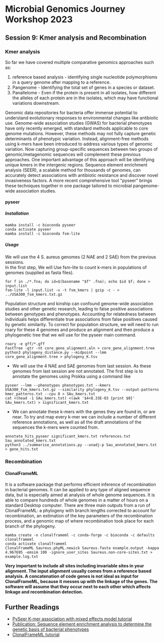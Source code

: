# Microbial Genomics Journey Workshop 2023
## Session 9: Kmer analysis and Recombination
### Kmer analysis
So far we have covered multiple comparative genomics approaches such as:
1. reference based analysis - identifying single nucleotide polymorphisms in a query genome after mapping to a reference.
2. Pangenome - Identifying the total set of genes in a species or dataset.
3. Panallelome - Even if the protein is present in all isolates, how different the alleles of each protein are in the isolates, which may have functional variations downstream.

Genomic data repositories for bacteria offer immense potential to understand evolutionary responses to environmental changes like antibiotic use. Genome-wide association studies (GWAS) for bacterial phenotypes have only recently emerged, with standard methods applicable to core genome mutations. However, these methods may not fully capture genetic determinants of phenotypic variation. Instead, alignment-free methods using k-mers have been introduced to address various types of genomic variation. Now capturing group-specific sequences between two groups of genomic/metagenomic sequences will complement these previous approaches. One important advantage of this approach will be identifying unique kmers in the intergenic regions. Sequence element enrichment analysis (SEER), a scalable method for thousands of genomes, can accurately detect associations with antibiotic resistance and discover novel invasiveness factors. A more recent comprehensive tool "pyseer" brings these techniques together in one package tailored to microbial pangenome-wide association studies.<br/>

#### pyseer
##### Installation
```
mamba install -c bioconda pyseer
conda activate pyseer
mamba install -c bioconda fsm-lite
```
##### Usage
We will use the 4 S. aureus genomes (2 NAE and 2 SAE) from the previous sessions.<br/>
In the first step, We will Use fsm-lite to count k-mers in populations of genomes (supplied as fasta files).
```
for f in ./*.fna; do id=$(basename "$f" .fna); echo $id $f; done > input.list
fsm-lite -l input.list -v -t fsm_kmers | gzip -c - > ../USA300_fsm_kmers.txt.gz
```
Population structure and kinship can confound genome-wide association studies and other genetic research, leading to false positive associations between genotypes and phenotypes. Accounting for relatedness between individuals helps differentiate true associations from false positives caused by genetic similarity. To correct for population structure, we will need to run roary for these 4 genomes and produce an alignment and then produce a phylogenetic tree that we will use for the pyseer main command.
```
roary -e gff/*.gff
FastTree -gtr -nt core_gene_alignment.aln > core_gene_alignment.tree
python3 phylogeny_distance.py --midpoint --lmm core_gene_alignment.tree > phylogeny_K.tsv
```
* We will use the 4 NAE and SAE genomes from last session. As these genomes from last session are not annotated. The first step is to annotate the genomes using Prokka using a command like
```
pyseer --lmm --phenotypes phenotypes.txt --kmers USA300_fsm_kmers.txt.gz --similarity phylogeny_K.tsv --output-patterns kmer_patterns.txt --cpu 8 > SAu_kmers.txt
cat <(head -1 SAu_kmers.txt) <(awk '$4<8.33E-03 {print $0}' SAu_kmers.txt) > significant_kmers.txt
```
* We can annotate these k-mers with the genes they are found in, or are near. To try and map every k-mer we can include a number of different reference annotations, as well as all the draft annotations of the sequences the k-mers were counted from.
```
annotate_hits_pyseer significant_kmers.txt references.txt Sau_annotated_kmers.txt
python3 ../summarise_annotations.py --unadj-p Sau_annotated_kmers.txt > gene_hits.txt
```
### Recombination

#### ClonalFrameML
It is a software package that performs efficient inference of recombination in bacterial genomes. It can be applied to any type of aligned sequence data, but is especially aimed at analysis of whole genome sequences. It is able to compare hundreds of whole genomes in a matter of hours on a standard Desktop computer. There are three main outputs from a run of ClonalFrameML: a phylogeny with branch lengths corrected to account for recombination, an estimation of the key parameters of the recombination process, and a genomic map of where recombination took place for each branch of the phylogeny.
```
mamba create -n clonalframeml -c conda-forge -c bioconda -c defaults clonalframeml
conda activate clonalframeml
ClonalFrameML Saureus.phyML.newick Saureus.fasta example.output -kappa 4.967695 -emsim 100 -ignore_user_sites Saureus.non-core-sites.txt > example.log.txt
```
**Very important to include all sites including invariable sites in your alignment. The input alignment usually comes from a reference based analysis. A concatenation of code genes is not ideal as input for ClonalFrameML, because it messes up with the linkage of the genes. The software will assume that they occur next to each other which affects linkage and recombination detection.**

## Further Readings
* [PySeer K-mer association with mixed effects model tutorial](https://pyseer.readthedocs.io/en/master/tutorial.html#k-mer-association-with-mixed-effects-model)
* [Publication: Sequence element enrichment analysis to determine the genetic basis of bacterial phenotypes](https://www.nature.com/articles/ncomms12797)
* [ClonalFrameML tutorial](https://github.com/xavierdidelot/clonalframeml/wiki)
